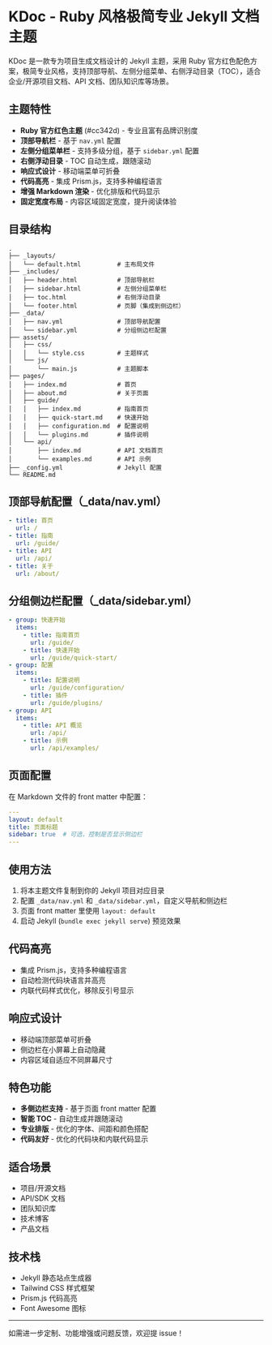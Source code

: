 # KDoc - Ruby 风格极简专业 Jekyll 文档主题

KDoc 是一款专为项目生成文档设计的 Jekyll 主题，采用 Ruby 官方红色配色方案，极简专业风格，支持顶部导航、左侧分组菜单、右侧浮动目录（TOC），适合企业/开源项目文档、API 文档、团队知识库等场景。

## 主题特性
- **Ruby 官方红色主题** (#cc342d) - 专业且富有品牌识别度
- **顶部导航栏** - 基于 `nav.yml` 配置
- **左侧分组菜单栏** - 支持多级分组，基于 `sidebar.yml` 配置
- **右侧浮动目录** - TOC 自动生成，跟随滚动
- **响应式设计** - 移动端菜单可折叠
- **代码高亮** - 集成 Prism.js，支持多种编程语言
- **增强 Markdown 渲染** - 优化排版和代码显示
- **固定宽度布局** - 内容区域固定宽度，提升阅读体验

## 目录结构
```
.
├── _layouts/
│   └── default.html          # 主布局文件
├── _includes/
│   ├── header.html           # 顶部导航栏
│   ├── sidebar.html          # 左侧分组菜单栏
│   ├── toc.html              # 右侧浮动目录
│   └── footer.html           # 页脚（集成到侧边栏）
├── _data/
│   ├── nav.yml               # 顶部导航配置
│   └── sidebar.yml           # 分组侧边栏配置
├── assets/
│   ├── css/
│   │   └── style.css         # 主题样式
│   └── js/
│       └── main.js           # 主题脚本
├── pages/
│   ├── index.md              # 首页
│   ├── about.md              # 关于页面
│   ├── guide/
│   │   ├── index.md          # 指南首页
│   │   ├── quick-start.md    # 快速开始
│   │   ├── configuration.md  # 配置说明
│   │   └── plugins.md        # 插件说明
│   └── api/
│       ├── index.md          # API 文档首页
│       └── examples.md       # API 示例
├── _config.yml               # Jekyll 配置
└── README.md
```

## 顶部导航配置（_data/nav.yml）
```yaml
- title: 首页
  url: /
- title: 指南
  url: /guide/
- title: API
  url: /api/
- title: 关于
  url: /about/
```

## 分组侧边栏配置（_data/sidebar.yml）
```yaml
- group: 快速开始
  items:
    - title: 指南首页
      url: /guide/
    - title: 快速开始
      url: /guide/quick-start/
- group: 配置
  items:
    - title: 配置说明
      url: /guide/configuration/
    - title: 插件
      url: /guide/plugins/
- group: API
  items:
    - title: API 概览
      url: /api/
    - title: 示例
      url: /api/examples/
```

## 页面配置
在 Markdown 文件的 front matter 中配置：

```yaml
---
layout: default
title: 页面标题
sidebar: true  # 可选，控制是否显示侧边栏
---
```

## 使用方法
1. 将本主题文件复制到你的 Jekyll 项目对应目录
2. 配置 `_data/nav.yml` 和 `_data/sidebar.yml`，自定义导航和侧边栏
3. 页面 front matter 里使用 `layout: default`
4. 启动 Jekyll (`bundle exec jekyll serve`) 预览效果

## 代码高亮
- 集成 Prism.js，支持多种编程语言
- 自动检测代码块语言并高亮
- 内联代码样式优化，移除反引号显示

## 响应式设计
- 移动端顶部菜单可折叠
- 侧边栏在小屏幕上自动隐藏
- 内容区域自适应不同屏幕尺寸

## 特色功能
- **多侧边栏支持** - 基于页面 front matter 配置
- **智能 TOC** - 自动生成并跟随滚动
- **专业排版** - 优化的字体、间距和颜色搭配
- **代码友好** - 优化的代码块和内联代码显示

## 适合场景
- 项目/开源文档
- API/SDK 文档
- 团队知识库
- 技术博客
- 产品文档

## 技术栈
- Jekyll 静态站点生成器
- Tailwind CSS 样式框架
- Prism.js 代码高亮
- Font Awesome 图标

---
如需进一步定制、功能增强或问题反馈，欢迎提 issue！
